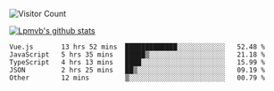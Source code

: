 ![Visitor Count](https://profile-counter.glitch.me/Lpmvb/count.svg)

[![Lpmvb's github stats](https://github-readme-stats.vercel.app/api?username=lpmvb&show_icons=true&title_color=fff&icon_color=79ff97&text_color=9f9f9f&bg_color=151515)](https://github.com/anuraghazra/github-readme-stats)

<!--
Here are some ideas to get you started:

- 🔭 I’m currently working on ...
- 🌱 I’m currently learning ...
- 👯 I’m looking to collaborate on ...
- 🤔 I’m looking for help with ...
- 💬 Ask me about ...
- 📫 How to reach me: ...
- 😄 Pronouns: ...
- ⚡ Fun fact: ...
-->

<!--START_SECTION:waka-->

```text
Vue.js       13 hrs 52 mins  █████████████░░░░░░░░░░░░   52.48 %
JavaScript   5 hrs 35 mins   █████▒░░░░░░░░░░░░░░░░░░░   21.18 %
TypeScript   4 hrs 13 mins   ████░░░░░░░░░░░░░░░░░░░░░   15.99 %
JSON         2 hrs 25 mins   ██▒░░░░░░░░░░░░░░░░░░░░░░   09.19 %
Other        12 mins         ▒░░░░░░░░░░░░░░░░░░░░░░░░   00.79 %
```

<!--END_SECTION:waka-->
